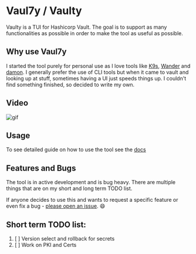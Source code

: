 # Vaul7y / Vaulty

Vaulty is a TUI for Hashicorp Vault. The goal is to support as many functionalities as possible in order to make the tool as useful as possible.   

## Why use Vaul7y 
   
I started the tool purely for personal use as I love tools like [K9s](https://github.com/derailed/k9s), [Wander](https://github.com/robinovitch61/wander) and [damon](https://github.com/hashicorp/damon). I generally prefer the use of CLI tools but when it came to vault and looking up at stuff, sometimes having a UI just speeds things up. I couldn't find something finished, so decided to write my own.

## Video
![gif](./images/vaulty-min.gif)

## Usage

To see detailed guide on how to use the tool see the [docs](./docs/usage.md)

## Features and Bugs

The tool is in active development and is bug heavy. There are multiple things that are on my short and long term TODO list.

If anyone decides to use this and wants to request a specific feature or even fix a bug - [please open an issue](https://github.com/dkyanakiev/vaul7y/issues/new/choose). :smile:

## Short term TODO list:
1. [ ] Version select and rollback for secrets
2. [ ] Work on PKI and Certs 
